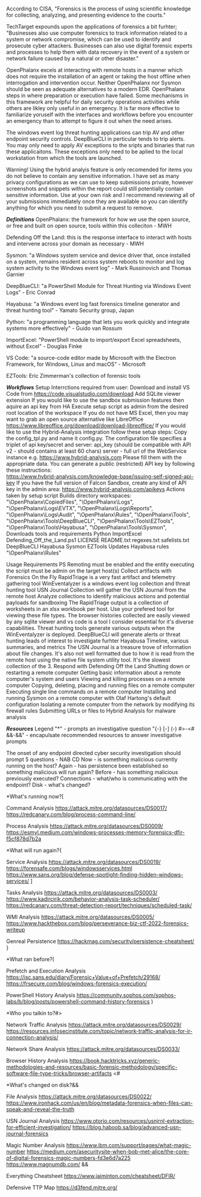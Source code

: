 According to CISA, "Forensics is the process of using scientific knowledge for collecting,
analyzing, and presenting evidence to the courts."

TechTarget expounds upon the applications of forensics a bit furhter; "Businesses also use computer forensics to track information related to a system or network compromise, which can be used to identify and prosecute cyber attackers. Businesses can also use digital forensic experts and processes to help them with data recovery in the event of a system or network failure caused by a natural or other disaster."

OpenPhalanx excels at interacting with remote hosts in a manner which does not require the installation of an agent or taking the host offline when interrogation and intervention occur. Neither OpenPhalanx nor Sysmon should be seen as adequate alternatives to a modern EDR. OpenPhalanx steps in where preparation or execution have failed. Some mechanisms in this framework are helpful for daily security operations activities while others are likley only useful in an emergency. It is far more effective to familiarize yoruself with the interfaces and workflows before you encounter an emergency than to attempt to figure it out when the need arises. 

The windows event log threat hunting applications can trip AV and other endpoint security controls. DeepBlueCLI in perticular tends to trip alerts. You may only need to apply AV exceptions to the sripts and binaries that run these applicaitons. These exceptions only need to be aplied to the local workstation from which the tools are launched. 

Warning! Using the hybrid analyis feature is only recomended for items you do not believe to contain any sensitive information. I have set as many privacy configurations as we can use to keep submissions private, however screenshots and snippets within the report could still potentially contain sensitive information. Use at your own risk and I recommend reviewing all of your submissions immediately once they are available so you can identify anything for which you need to submit a request to remove.

*********Definitions*********
OpenPhalanx:  the framework for how we use the open source, or free and built on open source, tools within this colleciton - MWH

Defending Off the Land: this is the response interface to interact with hosts and intervene across your domain as necessary - MWH

Sysmon: "a Windows system service and device driver that, once installed on a system, remains resident across system reboots to monitor and log system activity to the Windows event log" - Mark Russinovich and Thomas Garnier

DeepBlueCLI: "a PowerShell Module for Threat Hunting via Windows Event Logs" - Eric Conrad

Hayabusa: "a Windows event log fast forensics timeline generator and threat hunting tool" -  Yamato Security group, Japan

Python: "a programming language that lets you work quickly and integrate systems more effectively" - Guido van Rossum

ImportExcel: "PowerShell module to import/export Excel spreadsheets, without Excel" - Douglas Finke

VS Code: "a source-code editor made by Microsoft with the Electron Framework, for Windows, Linux and macOS" - Microsoft

EZTools: Eric Zimmerman's collection of forensic tools

*********Workflows*********
Setup 
	Interrctions required from user:
		Download and install VS Code from https://code.visualstudio.com/download
		Add SQLite viewer extension
		If you would like to use the sandbox submission features then aquire an api key from HA
		Execute setup script as admin from the desired root location of the workspace
   		If you do not have MS Excel, then you may want to grab an open source alternative like LibreOffice
        		https://www.libreoffice.org/download/download-libreoffice/
		If you would like to use the Hybrid-Analysis integration follow these setup steps:
			Copy the config_tpl.py and name it config.py.
			The configuration file specifies a triplet of api key/secret and server:
				api_key (should be compatible with API v2 - should contains at least 60 chars)
				server - full url of the WebService instance e.g. https://www.hybrid-analysis.com
				Please fill them with the appropriate data. You can generate a public (restricted) API key by 
				following these instructions:	
				https://www.hybrid-analysis.com/knowledge-base/issuing-self-signed-api-key
				If you have the full version of Falcon Sandbox, create any kind of API key in the admin area: 
				https://www.hybrid-analysis.com/apikeys
	Actions taken by setup script
		Builds directory workspaces:
 			"\OpenPhalanx\CopiedFiles",
    			"\OpenPhalanx\Logs",
    			"\OpenPhalanx\Logs\EVTX",
    			"\OpenPhalanx\Logs\Reports",
    			"\OpenPhalanx\Logs\Audit",
    			"\OpenPhalanx\Rules",
    			"\OpenPhalanx\Tools",
    			"\OpenPhalanx\Tools\DeepBlueCLI",
    			"\OpenPhalanx\Tools\EZTools",
    			"\OpenPhalanx\Tools\Hayabusa",
    			"\OpenPhalanx\Tools\Sysmon",
		Downloads tools and requirements
			Python
			ImportExcel
			Defending_Off_the_Land.ps1
			LICENSE
			README.txt
			regexes.txt
			safelists.txt
			DeepBlueCLI
			Hayabusa
			Sysmon
			EZTools
		Updates Hayabusa rules
			"\OpenPhalanx\Rules"
			
Usage
	Requirements
		PS Remoting must be enabled and the entity executing the script must be admin on the target host(s)
	Collect artifacts with Forensics On the Fly
		RapidTriage is a very fast artifact and telemetry gathering tool
		WinEventalyzer is a windows event log collection and threat hunting tool
		USN Journal Collection will gather the USN Journal from the remote host
	Analyze collections to identify malicious actions and potential payloads for sandboxing
		The RapidTriage output is a collection of worksheets in an xlsx workbook per host. Use your prefered tool 
			for viewing these file types. The browser histories collected are easily viewed by any sqlite viewer
			and vs code is a tool I consider essential for it's diverse capabilities.
		Threat hunting tools generate various outputs when the WinEventalyzer is deployed.
			DeepBlueCLI will generate alerts or threat hunting leads of interest to investigate furhter
			Hayabusa Timeline, various summaries, and metrics
		The USN Journal is a treasure trove of information about file changes. It's also not well formatted 
			due to how it is read from the remote host using the native file system utility tool. 
			It's the slowest collection of the 3. 
	Respond with Defending Off the Land
 		Shutting down or restarting a remote computer
		Getting basic information about a remote computer's system and users
 		Viewing and killing processes on a remote computer
 		Copying, deleting, placing and running files on a remote computer
		Executing single line commands on a remote computer
		Installing and running Sysmon on a remote computer with Olaf Hartong's default configuration
		Isolating a remote computer from the network by modifying its firewall rules
		Submitting URLs or files to Hybrid Analysis for malware analysis


*********Resources*********
Legend
"*" - prompts an investigative question
"{-} [-] (-) #>-<# &&-&&" - encapulsate recommended resources to answer investigative prompts

The onset of any endpoint directed cyber security investigation should prompt 5 questions - NAB CD
Now - is something malicious currently running on the host?
Again - has persistence been established so something malicious will run again?
Before - has something malicious previously executed?
Connections - what/who is communicating with the endpoint?
Disk - what's changed?

*What's running now?[

Command Analysis
https://attack.mitre.org/datasources/DS0017/
https://redcanary.com/blog/process-command-line/

Process Analysis
https://attack.mitre.org/datasources/DS0009/
https://esmyl.medium.com/windows-processes-memory-forensics-dfir-f5cf878d7b2a

*What will run again?{

Service Analysis
https://attack.mitre.org/datasources/DS0019/
https://forensafe.com/blogs/windowsservices.html
https://www.sans.org/blog/defense-spotlight-finding-hidden-windows-services/
]

Tasks Analysis
https://attack.mitre.org/datasources/DS0003/
https://www.kadircirik.com/behavior-analysis-task-scheduler/
https://redcanary.com/threat-detection-report/techniques/scheduled-task/

WMI Analysis
https://attack.mitre.org/datasources/DS0005/
https://www.hackthebox.com/blog/perseverance-biz-ctf-2022-forensics-writeup

Genreal Persistence
https://hackmag.com/security/persistence-cheatsheet/
}

*What ran before?(

Prefetch and Execution Analysis
https://isc.sans.edu/diary/Forensic+Value+of+Prefetch/29168/
https://frsecure.com/blog/windows-forensics-execution/

PowerShell History Analysis
https://community.sophos.com/sophos-labs/b/blog/posts/powershell-command-history-forensics
)

*Who you talkin to?#>

Network Traffic Analysis
https://attack.mitre.org/datasources/DS0029/
https://resources.infosecinstitute.com/topic/network-traffic-analysis-for-ir-connection-analysis/

Network Share Analysis
https://attack.mitre.org/datasources/DS0033/

Browser History Analysis
https://book.hacktricks.xyz/generic-methodologies-and-resources/basic-forensic-methodology/specific-software-file-type-tricks/browser-artifacts
<#

*What's changed on disk?&&

File Analysis
https://attack.mitre.org/datasources/DS0022/
https://www.ironhack.com/us/en/blog/metadata-forensics-when-files-can-speak-and-reveal-the-truth

USN Journal Analysis
https://www.otorio.com/resources/usnjrnl-extraction-for-efficient-investigation/
https://blog.haboob.sa/blog/advanced-usn-journal-forensics

Magic Number Analysis
https://www.ibm.com/support/pages/what-magic-number
https://medium.com/asecuritysite-when-bob-met-alice/the-core-of-digital-forensics-magic-numbers-fd3e6d7a225
https://www.magnumdb.com/
&&

Everything Cheatsheet
https://www.jaiminton.com/cheatsheet/DFIR/

Defensive TTP Map
https://d3fend.mitre.org/

